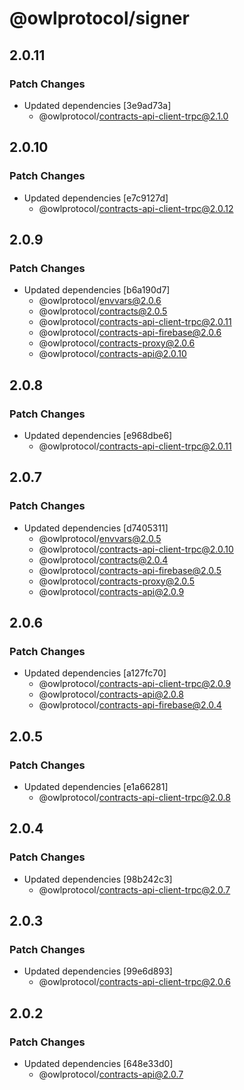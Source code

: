 # @owlprotocol/signer

## 2.0.11

### Patch Changes

- Updated dependencies [3e9ad73a]
  - @owlprotocol/contracts-api-client-trpc@2.1.0

## 2.0.10

### Patch Changes

- Updated dependencies [e7c9127d]
  - @owlprotocol/contracts-api-client-trpc@2.0.12

## 2.0.9

### Patch Changes

- Updated dependencies [b6a190d7]
  - @owlprotocol/envvars@2.0.6
  - @owlprotocol/contracts@2.0.5
  - @owlprotocol/contracts-api-client-trpc@2.0.11
  - @owlprotocol/contracts-api-firebase@2.0.6
  - @owlprotocol/contracts-proxy@2.0.6
  - @owlprotocol/contracts-api@2.0.10

## 2.0.8

### Patch Changes

- Updated dependencies [e968dbe6]
  - @owlprotocol/contracts-api-client-trpc@2.0.11

## 2.0.7

### Patch Changes

- Updated dependencies [d7405311]
  - @owlprotocol/envvars@2.0.5
  - @owlprotocol/contracts-api-client-trpc@2.0.10
  - @owlprotocol/contracts@2.0.4
  - @owlprotocol/contracts-api-firebase@2.0.5
  - @owlprotocol/contracts-proxy@2.0.5
  - @owlprotocol/contracts-api@2.0.9

## 2.0.6

### Patch Changes

- Updated dependencies [a127fc70]
  - @owlprotocol/contracts-api-client-trpc@2.0.9
  - @owlprotocol/contracts-api@2.0.8
  - @owlprotocol/contracts-api-firebase@2.0.4

## 2.0.5

### Patch Changes

- Updated dependencies [e1a66281]
  - @owlprotocol/contracts-api-client-trpc@2.0.8

## 2.0.4

### Patch Changes

- Updated dependencies [98b242c3]
  - @owlprotocol/contracts-api-client-trpc@2.0.7

## 2.0.3

### Patch Changes

- Updated dependencies [99e6d893]
  - @owlprotocol/contracts-api-client-trpc@2.0.6

## 2.0.2

### Patch Changes

- Updated dependencies [648e33d0]
  - @owlprotocol/contracts-api@2.0.7

